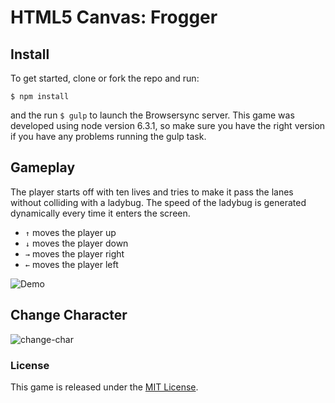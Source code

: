 # HTML5 Canvas: Frogger

Install
-------
To get started, clone or fork the repo and run:
```
$ npm install
```
and the run `$ gulp` to launch the Browsersync server. This game was developed using
node version 6.3.1, so make sure you have the right version if you have any problems running the gulp task.

Gameplay
-------
The player starts off with ten lives and tries to make it pass the lanes without
colliding with a ladybug. The speed of the ladybug is generated dynamically every time it enters the screen.

* `↑` moves the player up
* `↓` moves the player down
* `→` moves the player right
* `←` moves the player left

![Demo](http://i.giphy.com/l3vRnlO3UZmPgjCTe.gif)

## Change Character

![change-char](https://cloud.githubusercontent.com/assets/7112158/18740507/a0d6d946-80dc-11e6-97a7-1907e96d84ea.gif)

### License

This game is released under the [MIT License](http://www.opensource.org/licenses/MIT).
